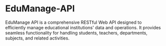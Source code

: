 # EduManage-API
EduManage API is a comprehensive RESTful Web API designed to efficiently manage educational institutions' data and operations. It provides seamless functionality for handling students, teachers, departments, subjects, and related activities.
